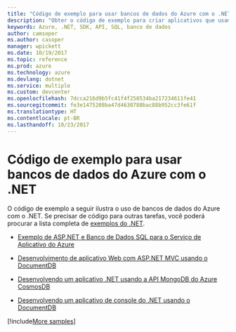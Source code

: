 ```yaml
---
title: "Código de exemplo para usar bancos de dados do Azure com o .NET"
description: "Obter o código de exemplo para criar aplicativos que usam bancos de dados do Azure com o .NET"
keywords: Azure, .NET, SDK, API, SQL, banco de dados
author: camsoper
ms.author: casoper
manager: wpickett
ms.date: 10/19/2017
ms.topic: reference
ms.prod: azure
ms.technology: azure
ms.devlang: dotnet
ms.service: multiple
ms.custom: devcenter
ms.openlocfilehash: 7dcca216d9b5fc41f4f258534ba217234611fe41
ms.sourcegitcommit: fe3e1475208ba47d4630788bac88b952cc3fe61f
ms.translationtype: HT
ms.contentlocale: pt-BR
ms.lasthandoff: 10/23/2017
---
```

# <a name="sample-code-for-using-azure-databases-with-net"></a>Código de exemplo para usar bancos de dados do Azure com o .NET

O código de exemplo a seguir ilustra o uso de bancos de dados do Azure com o .NET. Se precisar de código para outras tarefas, você poderá procurar a lista completa de [exemplos do .NET](https://azure.microsoft.com/resources/samples/?term=dotnet).

- [Exemplo de ASP.NET e Banco de Dados SQL para o Serviço de Aplicativo do Azure](https://azure.microsoft.com/resources/samples/dotnet-sqldb-tutorial/)

- [Desenvolvimento de aplicativo Web com ASP.NET MVC usando o DocumentDB](https://azure.microsoft.com/resources/samples/documentdb-dotnet-todo-app/)

- [Desenvolvendo um aplicativo .NET usando a API MongoDB do Azure CosmosDB](https://azure.microsoft.com/resources/samples/azure-cosmos-db-mongodb-dotnet-getting-started/)

- [Desenvolvendo um aplicativo de console do .NET usando o DocumentDB](https://azure.microsoft.com/resources/samples/documentdb-dotnet-getting-started/)

[!include[More samples](includes/more-samples.md)]
